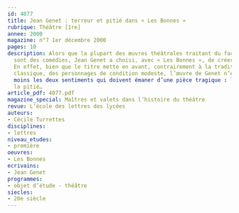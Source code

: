 ```yaml
---
id: 4077
title: Jean Genet : terreur et pitié dans « Les Bonnes »
rubrique: Théâtre [1re]
annee: 2000
magazine: n°7 1er décembre 2000
pages: 10
description: Alors que la plupart des œuvres théâtrales traitant du face-à-face maître/domestique
  sont des comédies, Jean Genet a choisi, avec « Les Bonnes », de créer une tragédie.
  En effet, bien que le titre mette en avant, contrairement à la tradition de la tragédie
  classique, des personnages de condition modeste, l’œuvre de Genet n’en inspire pas
  moins les deux sentiments qui doivent émaner d’une pièce tragique : la terreur et
  la pitié…
article_pdf: 4077.pdf
magazine_special: Maîtres et valets dans l’histoire du théâtre
revue: L’école des lettres des lycées
auteurs:
- Cécile Turrettes
disciplines:
- lettres
niveau_etudes:
- première
oeuvres:
- Les Bonnes
ecrivains:
- Jean Genet
programmes:
- objet d’étude - théâtre
siecles:
- 20e siècle
---
```

